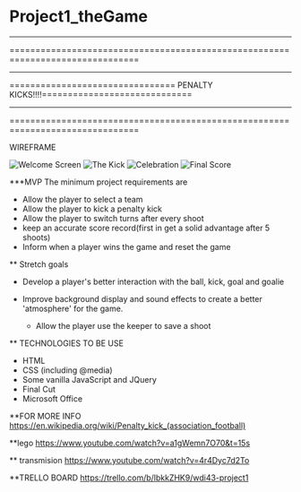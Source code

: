 # Project1_theGame


*******************************************************************************
===============================================================================
*******************************************************************************
================================ PENALTY KICKS!!!!=============================
*******************************************************************************
===============================================================================

WIREFRAME

![Welcome Screen](http://i.imgur.com/gdIKImY.jpg)
![The Kick](http://i.imgur.com/ry27oj8.jpg)
![Celebration](http://i.imgur.com/WRIj8II.jpg)
![Final Score](http://i.imgur.com/AzCsdWv.jpg)


***MVP
The minimum project requirements are
  - Allow the player to select a team
  - Allow the player to kick a penalty kick
  - Allow the player to switch turns after every shoot
  - keep an accurate score record(first in get a solid advantage after 5 shoots)
  - Inform when a player wins the game and reset the game


** Stretch goals

- Develop a player's better interaction with the ball, kick, goal and goalie

- Improve background display and sound effects to create a better 'atmosphere' for
  the game.

  - Allow the player use the keeper to save a shoot


** TECHNOLOGIES TO BE USE

- HTML
- CSS (including @media)
- Some vanilla JavaScript and JQuery
- Final Cut
- Microsoft Office



 **FOR MORE INFO https://en.wikipedia.org/wiki/Penalty_kick_(association_football)

 **lego https://www.youtube.com/watch?v=a1gWemn7O70&t=15s

 ** transmision https://www.youtube.com/watch?v=4r4Dyc7d2To

 **TRELLO BOARD
 https://trello.com/b/lbkkZHK9/wdi43-project1
